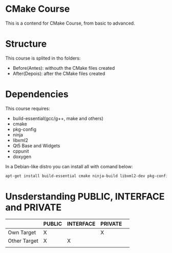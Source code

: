 # CMake Course
This is a contend for CMake Course, from basic to advanced.

# Structure
This course is splited in tho folders:
 - Before(Antes): withouth the CMake files created
 - After(Depois): after the CMake files created

# Dependencies
This course requires:
 - build-essential(gcc/g++, make and others)
 - cmake
 - pkg-config
 - ninja
 - libxml2
 - Qt5 Base and Widgets
 - cppunit
 - doxygen

In a Debian-like distro you can install all with comand below:

```bash
apt-get install build-essential cmake ninja-build libxml2-dev pkg-config libqt5widgets5 libqwt-qt5-dev libcppunit-dev doxygen qtbase5-dev
```

# Unsderstanding PUBLIC, INTERFACE and PRIVATE
|              | PUBLIC | INTERFACE | PRIVATE |   |
|--------------|--------|-----------|---------|---|
| Own Target   | X      |           | X       |   |
| Other Target | X      | X         |         |   |
|              |        |           |         |   |